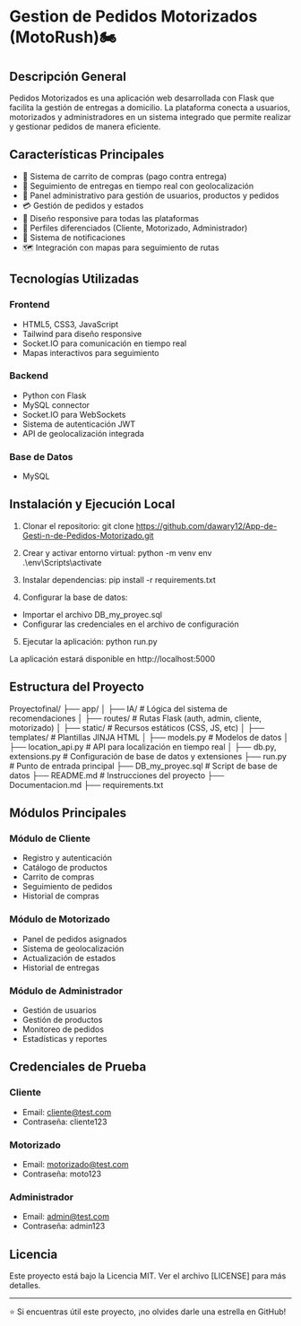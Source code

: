 # Gestion de Pedidos Motorizados (MotoRush)🏍️

## Descripción General
Pedidos Motorizados es una aplicación web desarrollada con Flask que facilita la gestión de entregas a domicilio. La plataforma conecta a usuarios, motorizados y administradores en un sistema integrado que permite realizar y gestionar pedidos de manera eficiente.

## Características Principales
- 🛒 Sistema de carrito de compras (pago contra entrega)
- 📍 Seguimiento de entregas en tiempo real con geolocalización
- 🚀 Panel administrativo para gestión de usuarios, productos y pedidos
- 💳 Gestión de pedidos y estados
- 📱 Diseño responsive para todas las plataformas
- 👤 Perfiles diferenciados (Cliente, Motorizado, Administrador)
- 🔔 Sistema de notificaciones
- 🗺️ Integración con mapas para seguimiento de rutas

## Tecnologías Utilizadas

### Frontend
- HTML5, CSS3, JavaScript
- Tailwind para diseño responsive
- Socket.IO para comunicación en tiempo real
- Mapas interactivos para seguimiento

### Backend
- Python con Flask
- MySQL connector
- Socket.IO para WebSockets
- Sistema de autenticación JWT
- API de geolocalización integrada

### Base de Datos
- MySQL

## Instalación y Ejecución Local

1. Clonar el repositorio:
git clone https://github.com/dawary12/App-de-Gesti-n-de-Pedidos-Motorizado.git

2. Crear y activar entorno virtual:
python -m venv env
.\env\Scripts\activate

3. Instalar dependencias:
pip install -r requirements.txt

4. Configurar la base de datos:
- Importar el archivo DB_my_proyec.sql
- Configurar las credenciales en el archivo de configuración

5. Ejecutar la aplicación:
python run.py

La aplicación estará disponible en http://localhost:5000

## Estructura del Proyecto
Proyectofinal/
├── app/
│ ├── IA/ # Lógica del sistema de recomendaciones
│ ├── routes/ # Rutas Flask (auth, admin, cliente, motorizado)
│ ├── static/ # Recursos estáticos (CSS, JS, etc)
│ ├── templates/ # Plantillas JINJA HTML
│ ├── models.py # Modelos de datos
│ ├── location_api.py # API para localización en tiempo real
│ ├── db.py, extensions.py # Configuración de base de datos y extensiones
├── run.py # Punto de entrada principal
├── DB_my_proyec.sql # Script de base de datos
├── README.md # Instrucciones del proyecto
├── Documentacion.md
├── requirements.txt

## Módulos Principales

### Módulo de Cliente
- Registro y autenticación
- Catálogo de productos
- Carrito de compras
- Seguimiento de pedidos
- Historial de compras

### Módulo de Motorizado
- Panel de pedidos asignados
- Sistema de geolocalización
- Actualización de estados
- Historial de entregas

### Módulo de Administrador
- Gestión de usuarios
- Gestión de productos
- Monitoreo de pedidos
- Estadísticas y reportes

## Credenciales de Prueba

### Cliente
- Email: cliente@test.com
- Contraseña: cliente123

### Motorizado
- Email: motorizado@test.com
- Contraseña: moto123

### Administrador
- Email: admin@test.com
- Contraseña: admin123

## Licencia
Este proyecto está bajo la Licencia MIT. Ver el archivo [LICENSE] para más detalles.

---
⭐ Si encuentras útil este proyecto, ¡no olvides darle una estrella en GitHub!
